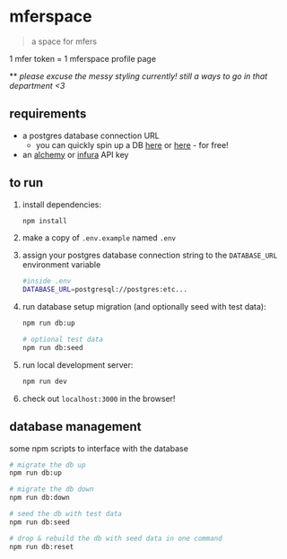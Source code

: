 # mferspace

> a space for mfers

1 mfer token = 1 mferspace profile page

** *please excuse the messy styling currently! still a ways to go in that department <3*

## requirements

- a postgres database connection URL
  - you can quickly spin up a DB [here](https://railway.app/) or [here](https://www.elephantsql.com/) - for free!
- an [alchemy](https://www.alchemy.com) or [infura](https://infura.io) API key

## to run

1. install dependencies:
   ```bash
   npm install
   ```
1. make a copy of `.env.example` named `.env`
1. assign your postgres database connection string to the `DATABASE_URL` environment variable
   ```bash
   #inside .env
   DATABASE_URL=postgresql://postgres:etc...
   ```
1. run database setup migration (and optionally seed with test data):

   ```bash
   npm run db:up

   # optional test data
   npm run db:seed
   ```

1. run local development server:
   ```bash
   npm run dev
   ```
1. check out `localhost:3000` in the browser!

## database management

some npm scripts to interface with the database

```bash
# migrate the db up
npm run db:up

# migrate the db down
npm run db:down

# seed the db with test data
npm run db:seed

# drop & rebuild the db with seed data in one command
npm run db:reset
```
